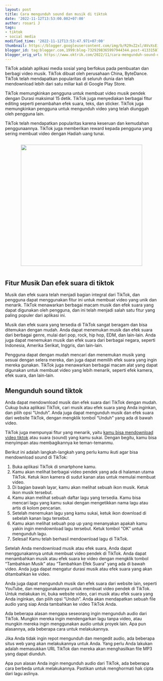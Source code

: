 ```yaml
---
layout: post
title: Cara mengunduh sound dan musik di tiktok
date: '2022-11-12T13:53:00.002+07:00'
author: rosari J
tags:
- tiktok
- social media
modified_time: '2022-11-12T13:53:47.971+07:00'
thumbnail: https://blogger.googleusercontent.com/img/b/R29vZ2xl/AVvXsEitM5mIJGaAJLX_ZFqcbmhEgioMrevgO0zcJsy0yoj1oUyMatHOeMy-xdqWTbvpxqR9VyXh3C9wV7W000cDKFUcV-l_GqUo1QDhcGBRFZgqjCc2KRmzdcZSWEuRHsCqyWwaSfEmc1RhWEGyK6M8vwXQnYBE4_48aNvRkLcWdvXI0h6spcl7S6sYHYPd0Q/s72-c/tiktok%281%29.jpg
blogger_id: tag:blogger.com,1999:blog-7329298365997944344.post-4133158747890045282
blogger_orig_url: https://www.oktrik.com/2022/11/cara-mengunduh-sound-dan-musik-di-tiktok.html
---
```


<p>TikTok adalah aplikasi media sosial yang berfokus pada pembuatan dan berbagi video musik. TikTok dibuat oleh perusahaan China, ByteDance. TikTok telah mendapatkan popularitas di seluruh dunia dan telah mendownload lebih dari satu miliar kali di Google Play Store.</p>
<p>TikTok memungkinkan pengguna untuk membuat video musik pendek dengan Durasi maksimal 15 detik. TikTok juga menyediakan berbagai fitur editing seperti penambahan efek suara, teks, dan sticker. TikTok juga memungkinkan pengguna untuk mengunduh video yang telah diunggah oleh pengguna lain.</p>
<p>TikTok telah mendapatkan popularitas karena keseruan dan kemudahan penggunaannya. TikTok juga memberikan reward kepada pengguna yang sering membuat video dengan Hadiah uang tunai.</p>
<div class="separator" style="clear: both;"><a href="https://blogger.googleusercontent.com/img/b/R29vZ2xl/AVvXsEitM5mIJGaAJLX_ZFqcbmhEgioMrevgO0zcJsy0yoj1oUyMatHOeMy-xdqWTbvpxqR9VyXh3C9wV7W000cDKFUcV-l_GqUo1QDhcGBRFZgqjCc2KRmzdcZSWEuRHsCqyWwaSfEmc1RhWEGyK6M8vwXQnYBE4_48aNvRkLcWdvXI0h6spcl7S6sYHYPd0Q/s1511/tiktok%281%29.jpg" style="display: block; padding: 1em 0; text-align: center; "><img alt="" border="0" width="400" data-original-height="850" data-original-width="1511" src="https://blogger.googleusercontent.com/img/b/R29vZ2xl/AVvXsEitM5mIJGaAJLX_ZFqcbmhEgioMrevgO0zcJsy0yoj1oUyMatHOeMy-xdqWTbvpxqR9VyXh3C9wV7W000cDKFUcV-l_GqUo1QDhcGBRFZgqjCc2KRmzdcZSWEuRHsCqyWwaSfEmc1RhWEGyK6M8vwXQnYBE4_48aNvRkLcWdvXI0h6spcl7S6sYHYPd0Q/s400/tiktok%281%29.jpg"/></a></div>
<h2>Fitur Musik Dan efek suara di tiktok</h2>
<p>Musik dan efek suara telah menjadi bagian integral dari TikTok, dan pengguna dapat menggunakan fitur ini untuk membuat video yang unik dan menarik. TikTok menawarkan berbagai macam musik dan efek suara yang dapat digunakan oleh pengguna, dan ini telah menjadi salah satu fitur yang paling populer dari aplikasi ini.</p>
<p>Musik dan efek suara yang tersedia di TikTok sangat beragam dan bisa ditemukan dengan mudah. Anda dapat menemukan musik dan efek suara dari berbagai genre, mulai dari pop, rock, hip hop, EDM, dan lain-lain. Anda juga dapat menemukan musik dan efek suara dari berbagai negara, seperti Indonesia, Amerika Serikat, Inggris, dan lain-lain.</p>
<p>Pengguna dapat dengan mudah mencari dan menemukan musik yang sesuai dengan selera mereka, dan juga dapat memilih efek suara yang ingin mereka gunakan. TikTok juga menawarkan berbagai macam alat yang dapat digunakan untuk membuat video yang lebih menarik, seperti efek kamera, efek suara, dan lain-lain.</p>
<h2>Mengunduh sound tiktok</h2>
<p>Anda dapat mendownload musik dan efek suara dari TikTok dengan mudah. Cukup buka aplikasi TikTok, cari musik atau efek suara yang Anda inginkan, dan pilih opsi &ldquo;Unduh&rdquo;. Anda juga dapat mengunduh musik dan efek suara dari website TikTok, dengan mengklik tombol &ldquo;Unduh&rdquo; yang ada di bawah video.</p>
<p>TikTok juga mempunyai fitur yang menarik, yaitu <a href="https://www.oktrik.com/2022/11/cara-download-video-tiktok-tanpa.html">kamu bisa mendownload video tiktok</a> atau suara (sound) yang kamu sukai. Dengan begitu, kamu bisa menyimpan atau membagikannya ke teman-temanmu.</p>
<p>Berikut ini adalah langkah-langkah yang perlu kamu ikuti agar bisa mendownload sound di TikTok:</p>
<ol>
<li>Buka aplikasi TikTok di smartphone kamu.</li>
<li>Kamu akan melihat berbagai video pendek yang ada di halaman utama TikTok. Ketuk ikon kamera di sudut kanan atas untuk memulai membuat video.</li>
<li>Di bagian bawah layar, kamu akan melihat sebuah ikon musik. Ketuk ikon musik tersebut.</li>
<li>Kamu akan melihat sebuah daftar lagu yang tersedia. Kamu bisa mencari lagu yang kamu sukai dengan mengetikkan nama lagu atau artis di kolom pencarian.</li>
<li>Setelah menemukan lagu yang kamu sukai, ketuk ikon download di sebelah kanan lagu tersebut.</li>
<li>Kamu akan melihat sebuah pop up yang menanyakan apakah kamu yakin ingin mendownload lagu tersebut. Ketuk tombol &ldquo;OK&rdquo; untuk mengunduh lagu.</li>
<li>Selesai! Kamu telah berhasil mendownload lagu di TikTok.</li>
</ol>
<p>Setelah Anda mendownload musik atau efek suara, Anda dapat menggunakannya untuk membuat video pendek di TikTok. Anda dapat menambahkan musik atau efek suara ke video dengan mengklik tombol &ldquo;Tambahkan Musik&rdquo; atau &ldquo;Tambahkan Efek Suara&rdquo; yang ada di bawah video. Anda juga dapat mengatur durasi musik atau efek suara yang akan ditambahkan ke video.</p>
<p>Anda juga dapat mengunduh musik dan efek suara dari website lain, seperti YouTube, dan menggunakannya untuk membuat video pendek di TikTok. Untuk melakukan ini, buka website video, cari musik atau efek suara yang Anda inginkan, dan pilih opsi &ldquo;Unduh&rdquo;. Anda akan mendapatkan sebuah file audio yang siap Anda tambahkan ke video TikTok Anda.</p>
<p>Ada beberapa alasan mengapa seseorang ingin mengunduh audio dari TikTok. Mungkin mereka ingin mendengarkan lagu tanpa video, atau mungkin mereka ingin menggunakan audio untuk proyek lain. Apa pun alasannya, ada beberapa cara untuk melakukannya.</p>
<p>Jika Anda tidak ingin repot mengunduh dan mengedit audio, ada beberapa situs web yang akan melakukannya untuk Anda. Yang perlu Anda lakukan adalah memasukkan URL TikTok dan mereka akan menghasilkan file MP3 yang dapat diunduh.</p>
<p>Apa pun alasan Anda ingin mengunduh audio dari TikTok, ada beberapa cara berbeda untuk melakukannya. Pastikan untuk menghormati hak cipta dari lagu aslinya.</p>